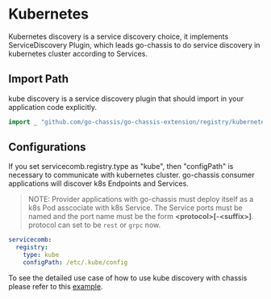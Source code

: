 # Kubernetes

Kubernetes discovery is a service discovery choice, it implements ServiceDiscovery Plugin,
which leads go-chassis to do service discovery in kubernetes cluster according to Services. 

## Import Path

kube discovery is a service discovery plugin that should import in your application code explicitly.

```go
import _ "github.com/go-chassis/go-chassis-extension/registry/kubernetes"
```

## Configurations

If you set servicecomb.registry.type as "kube", then "configPath" is necessary to communicate with kubernetes cluster. go-chassis consumer applications will discover k8s Endpoints and Services.

> NOTE:  Provider applications with go-chassis must deploy itself as a k8s Pod asscociate with k8s Service. The Service ports must be named and the port name must be the form **\<protocol>[-\<suffix>]**. protocol can set to be `rest` or `grpc` now.

```yaml
servicecomb:
  registry:
    type: kube
    configPath: /etc/.kube/config
```

To see the detailed use case of how to use kube discovery 
with chassis please refer to this 
[example](https://github.com/go-chassis/go-chassis-examples/tree/master/kube).
